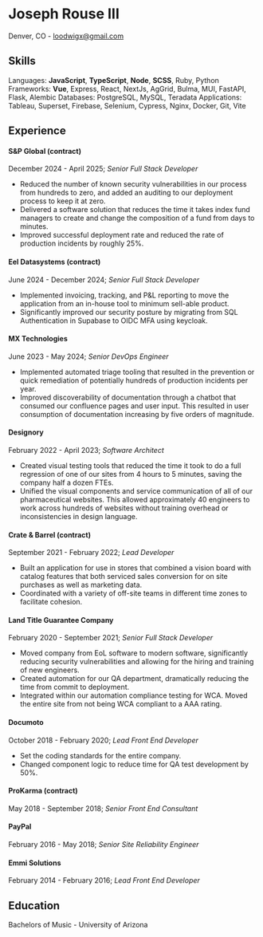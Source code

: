# Joseph Rouse III
Denver, CO - loodwigx@gmail.com
## Skills
Languages: **JavaScript**, **TypeScript**, **Node**, **SCSS**, Ruby, Python
Frameworks: **Vue**, Express, React, NextJs, AgGrid, Bulma, MUI, FastAPI, Flask, Alembic
Databases: PostgreSQL, MySQL, Teradata
Applications: Tableau, Superset, Firebase, Selenium, Cypress, Nginx, Docker, Git, Vite
## Experience
#### S&P Global (contract)
December 2024 - April 2025; *Senior Full Stack Developer*
 - Reduced the number of known security vulnerabilities in our process from hundreds to zero, and added an auditing to our deployment process to keep it at zero.
 - Delivered a software solution that reduces the time it takes index fund managers to create and change the composition of a fund from days to minutes.
 - Improved successful deployment rate and reduced the rate of production incidents by roughly 25%.
#### Eel Datasystems (contract)
June 2024 - December 2024; *Senior Full Stack Developer*
- Implemented invoicing, tracking, and P&L reporting to move the application from an in-house tool to minimum sell-able product.
- Significantly improved our security posture by migrating from SQL Authentication in Supabase to OIDC MFA using keycloak.
#### MX Technologies
June 2023 - May 2024; *Senior DevOps Engineer*
- Implemented automated triage tooling that resulted in the prevention or quick remediation of potentially hundreds of production incidents per year.
- Improved discoverability of documentation through a chatbot that consumed our confluence pages and user input. This resulted in user consumption of documentation increasing by five orders of magnitude.
#### Designory
February 2022 - April 2023; *Software Architect*
- Created visual testing tools that reduced the time it took to do a full regression of one of our sites from 4 hours to 5 minutes, saving the company half a dozen FTEs.
- Unified the visual components and service communication of all of our pharmaceutical websites. This allowed approximately 40 engineers to work across hundreds of websites without training overhead or inconsistencies in design language.
#### Crate & Barrel (contract)
September 2021 - February 2022; *Lead Developer*
- Built an application for use in stores that combined a vision board with catalog features that both serviced sales conversion for on site purchases as well as marketing data.
- Coordinated with a variety of off-site teams in different time zones to facilitate cohesion.
#### Land Title Guarantee Company
February 2020 - September 2021; *Senior Full Stack Developer*
- Moved company from EoL software to modern software, significantly reducing security vulnerabilities and allowing for the hiring and training of new engineers.
- Created automation for our QA department, dramatically reducing the time from commit to deployment.
- Integrated within our automation compliance testing for WCA. Moved the entire site from not being WCA compliant to a AAA rating.
#### Documoto
October 2018 - February 2020; *Lead Front End Developer*
- Set the coding standards for the entire company.
- Changed component logic to reduce time for QA test development by 50%.
#### ProKarma (contract)
May  2018 - September 2018; *Senior Front End Consultant*
#### PayPal
February 2016 - May 2018; *Senior Site Reliability Engineer*
#### Emmi Solutions
February 2014 - February 2016; *Lead Front End Developer*
## Education
Bachelors of Music - University of Arizona
